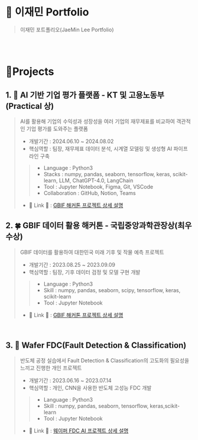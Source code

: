 # 📜 이재민 Portfolio

> 이재민 포트폴리오(JaeMin Lee Portfolio)

<br />
<br />


# 📝Projects

## 1. 🔎 AI 기반 기업 평가 플랫폼 - KT 및 고용노동부(Practical 상)
> AI를 활용해 기업의 수익성과 성장성을 여러 기업의 재무제표를 비교하여 객관적인 기업 평가를 도와주는 플랫폼
> - 개발기간 : 2024.06.10 ~ 2024.08.02
> - 핵심역할 : 팀장, 재무제표 데이터 분석, 시계열 모델링 및 생성형 AI 파이프라인 구축
>> - Language : Python3
>> - Stacks : numpy, pandas, seaborn, tensorflow, keras, scikit-learn, LLM, ChatGPT-4.0, LangChain
>> - Tool : Jupyter Notebook, Figma, Git, VSCode
>> - Collaboration : GitHub, Notion, Teams
>
> - 🔗 Link 🔗 : [GBIF 해커톤 프로젝트 상세 설명](https://github.com/jmlee99/GBIF.git)


## 2. 🍀 GBIF 데이터 활용 해커톤 - 국립중앙과학관장상(최우수상)
> GBIF 데이터를 활용하여 대한민국 미래 기후 및 작물 예측 프로젝트
> - 개발기간 : 2023.08.25 ~ 2023.09.09
> - 핵심역할 : 팀장, 기후 데이터 검정 및 모델 구현 개발
>> - Language : Python3
>> - Skill : numpy, pandas, seaborn, scipy, tensorflow, keras, scikit-learn
>> - Tool : Jupyter Notebook
>
> - 🔗 Link 🔗 : [GBIF 해커톤 프로젝트 상세 설명](https://github.com/jmlee99/GBIF.git)

<br />

## 3. 🔬 Wafer FDC(Fault Detection & Classification)
> 반도체 공정 실습에서 Fault Detection & Classification의 고도화의 필요성을 느끼고 진행한 개인 프로젝트
> - 개발기간 : 2023.06.16 ~ 2023.07.14
> - 핵심역할 : 개인, CNN을 사용한 반도체 고성능 FDC 개발
>> - Language : Python3
>> - Skill : numpy, pandas, seaborn, tensorflow, keras,scikit-learn
>> - Tool : Jupyter Notebook
>
>  -  🔗 Link 🔗 : [웨이퍼 FDC AI 프로젝트 상세 설명](https://github.com/jmlee99/AI_Project.git)
